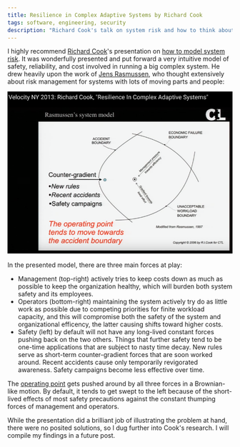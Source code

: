```yaml
---
title: Resilience in Complex Adaptive Systems by Richard Cook
tags: software, engineering, security
description: "Richard Cook's talk on system risk and how to think about it."
---
```


I highly recommend [Richard Cook](https://www.linkedin.com/in/richardcookmd)'s presentation on [how to model system risk](https://www.youtube.com/watch?v=PGLYEDpNu60). It was wonderfully presented and put forward a very intuitive model of safety, reliability, and cost involved in running a big complex system. He drew heavily upon the work of [Jens Rasmussen](https://en.wikipedia.org/wiki/Jens_Rasmussen_(human_factors_expert)), who thought extensively about risk management for systems with lots of moving parts and people:

![Rasmussen Safety Model Diagram](/images/blog/20170117/rasmussen_safety_model.png)

In the presented model, there are three main forces at play:

- Management (top-right) actively tries to keep costs down as much as possible to keep the organization healthy, which will burden both system safety and its employees.
- Operators (bottom-right) maintaining the system actively try do as little work as possible due to competing priorities for finite workload capacity, and this will compromise both the safety of the system and organizational efficency, the latter causing shifts toward higher costs.
- Safety (left) by default will not have any long-lived constant forces pushing back on the two others. Things that further safety tend to be one-time applications that are subject to nasty time decay. New rules serve as short-term counter-gradient forces that are soon worked around. Recent accidents cause only temporarily revigorated awareness. Safety campaigns become less effective over time.

The [operating point](https://en.wikipedia.org/wiki/Operating_point) gets pushed around by all three forces in a Brownian-like motion. By default, it tends to get swept to the left because of the short-lived effects of most safety precautions against the constant thumping forces of management and operators.

While the presentation did a brilliant job of illustrating the problem at hand, there were no posited solutions, so I dug further into Cook's research. I will compile my findings in a future post.
